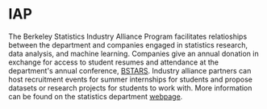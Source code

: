 # IAP

The Berkeley Statistics Industry Alliance Program facilitates relatioships between the department and companies engaged in statistics research, data analysis, and machine learning. Companies give an annual donation in exchange for access to student resumes and attendance at the department's annual conference, [BSTARS](https://statistics.berkeley.edu/research/industry/berkeley-statistics-annual-research-symposium-bstars). Industry alliance partners can host recruitment events for summer internships for students and propose datasets or research projects for students to work with. More information can be found on the statistics department [webpage](https://statistics.berkeley.edu/research/industry/iap).
